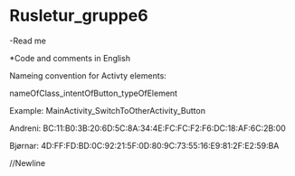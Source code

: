 # Rusletur_gruppe6

-Read me

*Code and comments in English

Nameing convention for Activty elements:


nameOfClass_intentOfButton_typeOfElement

Example: MainActivity_SwitchToOtherActivity_Button 

Andreni: BC:11:B0:3B:20:6D:5C:8A:34:4E:FC:FC:F2:F6:DC:18:AF:6C:2B:00

Bjørnar: 4D:FF:FD:BD:0C:92:21:5F:0D:80:9C:73:55:16:E9:81:2F:E2:59:BA

//Newline
